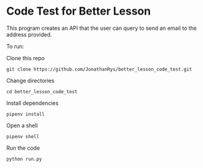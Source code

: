 # Code Test for Better Lesson

This program creates an API that the user can query to send an email to the address provided.

To run:

Clone this repo
```
git clone https://github.com/JonathanRys/better_lesson_code_test.git
```

Change directories
```
cd better_lesson_code_test
```

Install dependencies
```
pipenv install
```

Open a shell
```
pipenv shell
```

Run the code
```
python run.py
```
